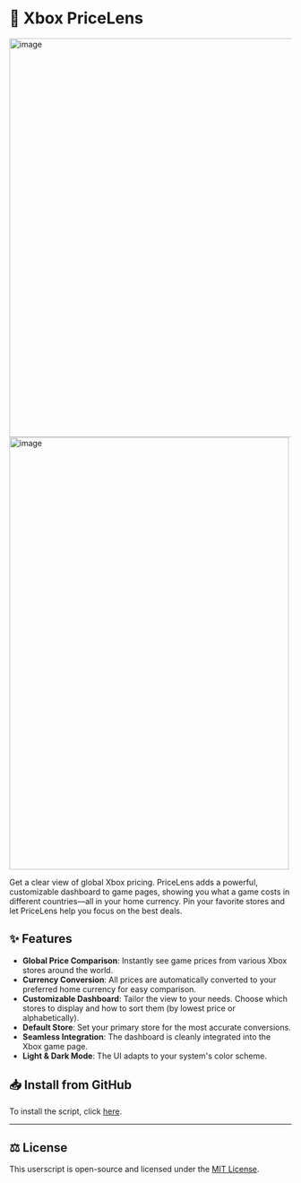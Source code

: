 # 🔭 Xbox PriceLens
<img width="1398" height="712" alt="image" src="https://github.com/user-attachments/assets/0a187c6a-ffa4-44de-9e06-02b9837a4fd7" />

<img width="499" height="772" alt="image" src="https://github.com/user-attachments/assets/8fe5c53a-5e78-466c-a84d-988625b257b3" />

Get a clear view of global Xbox pricing. PriceLens adds a powerful, customizable dashboard to game pages, showing you what a game costs in different countries—all in your home currency. Pin your favorite stores and let PriceLens help you focus on the best deals.

## ✨ Features

-   **Global Price Comparison**: Instantly see game prices from various Xbox stores around the world.
-   **Currency Conversion**: All prices are automatically converted to your preferred home currency for easy comparison.
-   **Customizable Dashboard**: Tailor the view to your needs. Choose which stores to display and how to sort them (by lowest price or alphabetically).
-   **Default Store**: Set your primary store for the most accurate conversions.
-   **Seamless Integration**: The dashboard is cleanly integrated into the Xbox game page.
-   **Light & Dark Mode**: The UI adapts to your system's color scheme.

## 📥 Install from GitHub

To install the script, click [here](https://raw.githubusercontent.com/sinazadeh/userscripts/refs/heads/main/Xbox_PriceLens.user.js).


---

## ⚖️ License

This userscript is open-source and licensed under the [MIT License](https://opensource.org/licenses/MIT).
